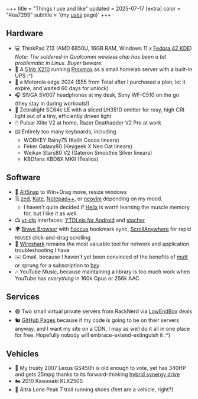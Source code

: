 +++
title = "Things I use and like"
updated = 2025-07-17
[extra]
color = "#ea7299"
subtitle = '(my [uses](https://uses.tech) page)'
+++

## Hardware

* 💻 ThinkPad Z13 (AMD 6850U, 16GB RAM, Windows 11 x [Fedora 42 KDE](https://fedoraproject.org/spins/kde/))
  *Note: The soldered-in Qualcomm wireless chip has been a bit problematic in Linux. Buyer beware.*
* 💽 A [51nb X210](https://blog.mattgauger.com/2022/08/01/the-51nb-x210/) running [Proxmox](https://www.proxmox.com/en/) as a small homelab server with a built-in UPS :^)
* 📱 a Motorola edge 2024 ($55 from Total after I purchased a plan, let it expire, and waited 60 days for unlock)
* 🎧 SIVGA SV007 headphones at my desk, Sony WF-C510 on the go (they stay in during workouts!)
* 🔦 Zebralight SC64c LE with a sliced LH351D emitter for rosy, high CRI light out of a tiny, efficiently driven light
* 🖱️ Pulsar Xlite V2 at home, Razer Deathadder V2 Pro at work
* ⌨️ Entirely too many keyboards, including
  + WOBKEY Rainy75 (Kailh Cocoa linears)
  + Feker Galaxy80 (Keygeek X Neo Oat linears)
  + Weikav Stars80 V2 (Gateron Smoothie Silver linears)
  + KBDfans KBD8X MKII (Tealios)

## Software

* 🧭 [AltSnap](https://github.com/RamonUnch/AltSnap) to Win+Drag move, resize windows
* 🗒️ [zed](https://zed.dev/), [Kate](https://kate-editor.org/), [Notepad++](https://notepad-plus-plus.org/), or [neovim](https://neovim.io/) depending on my mood.
  * I haven't quite decided if [Helix](https://helix-editor.com/) is worth learning the muscle memory for, but I like it as well.
* 📺 [yt-dlp](https://github.com/yt-dlp/yt-dlp) interfaces: [YTDLnis for Android](https://github.com/deniscerri/ytdlnis) and [stacher](https://stacher.io/)
* 🌍 [Brave Browser](https://brave.com) with [floccus](https://floccus.org/) bookmark sync, [ScrollAnywhere](https://chromewebstore.google.com/detail/scrollanywhere/jehmdpemhgfgjblpkilmeoafmkhbckhi?hl=en-US) for rapid `MOUSE3` click-and-drag scrolling
* 🦈 [Wireshark](https://www.wireshark.org/) remains the most valuable tool for network and application troubleshooting I have
* ✉️ Gmail, because I haven't yet been convinced of the benefits of [mutt](http://www.mutt.org/) or sprung for a subscription to [hey](https://www.hey.com)
* 🎶 YouTube Music, because maintaining a library is too much work when YouTube has *everything* in 160k Opus or 256k AAC

## Services

* 🟢 Two small virtual private servers from RackNerd via [LowEndBox](https://lowendbox.com) deals
* 🐿️ [GitHub Pages](https://pages.github.com/) because if my code is going to be on their servers anyway, and I want my site on a CDN, I may as well do it all in one place for free. Hopefully nobody will embrace-extend-extinguish it :^)

## Vehicles
* 🚗 My trusty 2007 Lexus GS450h is old enough to vote, yet has 340HP and gets 25mpg thanks to its forward-thinking [hybrid synergy drive](https://en.wikipedia.org/wiki/Hybrid_Synergy_Drive)
* 🏍️ 2010 Kawasaki KLX250S
* 👟 Altra Lone Peak 7 trail running shoes (feet are a vehicle, right?)
